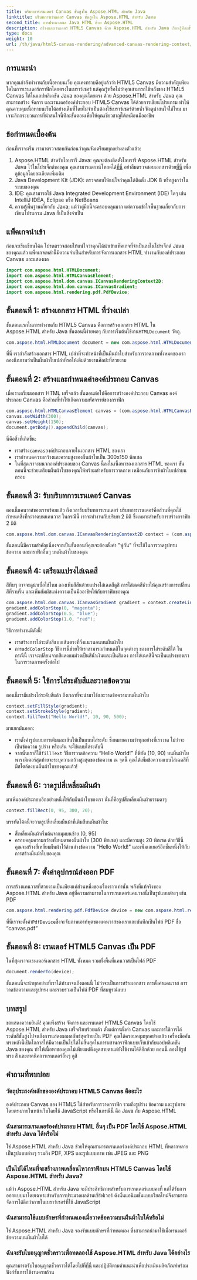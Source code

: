 ```yaml
---
title: บริบทการเรนเดอร์ Canvas ขั้นสูงใน Aspose.HTML สำหรับ Java
linktitle: บริบทการเรนเดอร์ Canvas ขั้นสูงใน Aspose.HTML สำหรับ Java
second_title: การประมวลผล Java HTML ด้วย Aspose.HTML
description: สร้างและเรนเดอร์ HTML5 Canvas ด้วย Aspose.HTML สำหรับ Java เรียนรู้ทีละขั้นตอนเกี่ยวกับการวาด สไตล์ และการส่งออกเป็น PDF โดยใช้ไลบรารี Java อันทรงพลังนี้
type: docs
weight: 10
url: /th/java/html5-canvas-rendering/advanced-canvas-rendering-context/
---
```

## การแนะนำ
หากคุณกำลังทำงานกับเนื้อหาบนเว็บ คุณคงทราบดีอยู่แล้วว่า HTML5 Canvas มีความสำคัญเพียงใดในการเรนเดอร์กราฟิกโดยตรงในเบราว์เซอร์ แต่คุณรู้หรือไม่ว่าคุณสามารถใช้พลังของ HTML5 Canvas ได้ในแอปพลิเคชัน Java ของคุณโดยตรง ด้วย Aspose.HTML สำหรับ Java คุณสามารถสร้าง จัดการ และเรนเดอร์องค์ประกอบ HTML5 Canvas ได้ด้วยการเขียนโปรแกรม ทำให้คุณควบคุมเนื้อหาบนเว็บได้อย่างเต็มที่โดยไม่จำเป็นต้องใช้เบราว์เซอร์ด้วยซ้ำ ฟังดูน่าสนใจใช่ไหม มาเจาะลึกกระบวนการที่น่าสนใจนี้ทีละขั้นตอนเพื่อให้คุณเชี่ยวชาญได้เหมือนมืออาชีพ
## ข้อกำหนดเบื้องต้น
ก่อนที่เราจะเริ่ม เรามาตรวจสอบกันก่อนว่าคุณจัดเตรียมทุกอย่างลงตัวแล้ว:
1.  Aspose.HTML สำหรับไลบรารี Java: คุณจะต้องติดตั้งไลบรารี Aspose.HTML สำหรับ Java ไว้ในโปรเจ็กต์ของคุณ คุณสามารถดาวน์โหลดได้[ที่นี่](https://releases.aspose.com/html/java/) อย่าลืมตรวจสอบเอกสารด้วย[ที่นี่](https://reference.aspose.com/html/java/) เพื่อดูข้อมูลโดยละเอียดเพิ่มเติม
2. Java Development Kit (JDK): ตรวจสอบให้แน่ใจว่าคุณได้ติดตั้ง JDK 8 หรือสูงกว่าในระบบของคุณ
3. IDE: คุณสามารถใช้ Java Integrated Development Environment (IDE) ใดๆ เช่น IntelliJ IDEA, Eclipse หรือ NetBeans
4. ความรู้พื้นฐานเกี่ยวกับ Java: แม้ว่าคู่มือนี้จะครอบคลุมมาก แต่ความเข้าใจพื้นฐานเกี่ยวกับการเขียนโปรแกรม Java ก็เป็นสิ่งจำเป็น
## แพ็คเกจนำเข้า
ก่อนจะเริ่มเขียนโค้ด โปรดตรวจสอบให้แน่ใจว่าคุณได้นำเข้าแพ็คเกจที่จำเป็นลงในโปรเจ็กต์ Java ของคุณแล้ว แพ็คเกจเหล่านี้มีความจำเป็นสำหรับการจัดการเอกสาร HTML ทำงานกับองค์ประกอบ Canvas และแสดงผล
```java
import com.aspose.html.HTMLDocument;
import com.aspose.html.HTMLCanvasElement;
import com.aspose.html.dom.canvas.ICanvasRenderingContext2D;
import com.aspose.html.dom.canvas.ICanvasGradient;
import com.aspose.html.rendering.pdf.PdfDevice;
```
## ขั้นตอนที่ 1: สร้างเอกสาร HTML ที่ว่างเปล่า
 ขั้นตอนแรกในการทำงานกับ HTML5 Canvas คือการสร้างเอกสาร HTML ใน Aspose.HTML สำหรับ Java ขั้นตอนนี้ง่ายพอๆ กับการเริ่มต้นใช้งาน`HTMLDocument` วัตถุ.
```java
com.aspose.html.HTMLDocument document = new com.aspose.html.HTMLDocument();
```
ที่นี่ เรากำลังสร้างเอกสาร HTML เปล่าที่จะทำหน้าที่เป็นผืนผ้าใบสำหรับการวาดภาพทั้งหมดของเรา ลองนึกภาพว่าเป็นผืนผ้าใบเปล่าที่รอให้เติมด้วยงานศิลปะที่สวยงาม
## ขั้นตอนที่ 2: สร้างและกำหนดค่าองค์ประกอบ Canvas
เมื่อเราเตรียมเอกสาร HTML เสร็จแล้ว ขั้นตอนต่อไปคือการสร้างองค์ประกอบ Canvas องค์ประกอบ Canvas คือส่วนที่ทำให้เกิดความมหัศจรรย์ของกราฟิก
```java
com.aspose.html.HTMLCanvasElement canvas = (com.aspose.html.HTMLCanvasElement) document.createElement("canvas");
canvas.setWidth(300);
canvas.setHeight(150);
document.getBody().appendChild(canvas);
```
นี่คือสิ่งที่เกิดขึ้น:
-  เราสร้าง`canvas`องค์ประกอบภายในเอกสาร HTML ของเรา
- เรากำหนดความกว้างและความสูงของผืนผ้าใบเป็น 300x150 พิกเซล
- ในที่สุดเราจะผนวกองค์ประกอบของ Canvas นี้ลงในเนื้อหาของเอกสาร HTML ของเรา
ขั้นตอนนี้จะช่วยเตรียมผืนผ้าใบของคุณให้พร้อมสำหรับการวาดภาพ เหมือนกับการขึงผ้าใบเปล่าบนกรอบ
## ขั้นตอนที่ 3: รับบริบทการเรนเดอร์ Canvas
ตอนนี้แคนวาสของเราพร้อมแล้ว ถึงเวลารับบริบทการเรนเดอร์ บริบทการเรนเดอร์คือส่วนที่คุณใช้กำหนดสิ่งที่จะวาดบนแคนวาส ในกรณีนี้ เราจะทำงานกับบริบท 2 มิติ ซึ่งเหมาะสำหรับการสร้างกราฟิก 2 มิติ
```java
com.aspose.html.dom.canvas.ICanvasRenderingContext2D context = (com.aspose.html.dom.canvas.ICanvasRenderingContext2D) canvas.getContext("2d");
```
ขั้นตอนนี้มีความสำคัญเนื่องจากเป็นขั้นตอนที่คุณจะต้องตั้งค่า "พู่กัน" ที่จะใช้ในการวาดรูปทรง ข้อความ และกราฟิกอื่นๆ บนผืนผ้าใบของคุณ
## ขั้นตอนที่ 4: เตรียมแปรงไล่เฉดสี
สีทึบๆ อาจจะดูน่าเบื่อใช่ไหม ลองเพิ่มสีสันด้วยแปรงไล่เฉดสีดูสิ การไล่เฉดสีช่วยให้คุณสร้างการเปลี่ยนสีที่ราบรื่น และเพิ่มสัมผัสแห่งความเป็นมืออาชีพให้กับกราฟิกของคุณ
```java
com.aspose.html.dom.canvas.ICanvasGradient gradient = context.createLinearGradient(0, 0, canvas.getWidth(), 0);
gradient.addColorStop(0, "magenta");
gradient.addColorStop(0.5, "blue");
gradient.addColorStop(1.0, "red");
```
วิธีการทำงานมีดังนี้:
- เราสร้างการไล่ระดับสีแบบเส้นตรงที่วิ่งแนวนอนบนผืนผ้าใบ
-  การ`addColorStop` วิธีการนี้ช่วยให้เราสามารถกำหนดสีในจุดต่างๆ ของการไล่ระดับสีได้ ในกรณีนี้ เราจะเปลี่ยนจากสีแดงอมม่วงเป็นสีน้ำเงินและเป็นสีแดง
การไล่เฉดสีนี้จะเป็นแปรงของเราในการวาดภาพครั้งต่อไป
## ขั้นตอนที่ 5: ใช้การไล่ระดับสีและวาดข้อความ
ตอนนี้เรามีแปรงไล่ระดับสีแล้ว ถึงเวลาที่จะนำมาใช้และวาดข้อความบนผืนผ้าใบ
```java
context.setFillStyle(gradient);
context.setStrokeStyle(gradient);
context.fillText("Hello World!", 10, 90, 500);
```
มาแยกมันออก:
- เราตั้งค่ารูปแบบการเติมและเส้นให้เป็นแบบไล่ระดับ ซึ่งหมายความว่าทุกอย่างที่เราวาด ไม่ว่าจะเป็นข้อความ รูปร่าง หรือเส้น จะใช้แบบไล่ระดับนี้
-  จากนั้นเราก็ใช้`fillText` วิธีการวาดข้อความ “Hello World!” ที่พิกัด (10, 90) บนผืนผ้าใบ พารามิเตอร์สุดท้ายจะระบุความกว้างสูงสุดของข้อความ
ณ จุดนี้ คุณได้เพิ่มข้อความแบบไล่เฉดสีที่มีสไตล์ลงบนผืนผ้าใบของคุณแล้ว!
## ขั้นตอนที่ 6: วาดรูปสี่เหลี่ยมผืนผ้า
มาเพิ่มองค์ประกอบอีกอย่างหนึ่งให้กับผืนผ้าใบของเรา นั่นก็คือรูปสี่เหลี่ยมผืนผ้าธรรมดาๆ
```java
context.fillRect(0, 95, 300, 20);
```
บรรทัดโค้ดนี้จะวาดรูปสี่เหลี่ยมผืนผ้าที่เติมสีบนผืนผ้าใบ:
- สี่เหลี่ยมผืนผ้าเริ่มต้นจากมุมบนซ้าย (0, 95)
- ครอบคลุมความกว้างทั้งหมดของผืนผ้าใบ (300 พิกเซล) และมีความสูง 20 พิกเซล
ด้วยวิธีนี้ คุณจะสร้างสี่เหลี่ยมผืนผ้าไว้ด้านล่างข้อความ "Hello World!" และเพิ่มเลเยอร์อีกชั้นหนึ่งให้กับการสร้างผืนผ้าใบของคุณ
## ขั้นตอนที่ 7: ตั้งค่าอุปกรณ์ส่งออก PDF
การสร้างแคนวาสที่สวยงามเป็นเพียงแค่ส่วนหนึ่งของเรื่องราวเท่านั้น พลังที่แท้จริงของ Aspose.HTML สำหรับ Java อยู่ที่ความสามารถในการเรนเดอร์แคนวาสนี้เป็นรูปแบบต่างๆ เช่น PDF
```java
com.aspose.html.rendering.pdf.PdfDevice device = new com.aspose.html.rendering.pdf.PdfDevice("canvas.pdf");
```
 ที่นี่เราจะตั้งค่า`PdfDevice`ซึ่งจะจับภาพเอาท์พุตของแคนวาสของเราและบันทึกเป็นไฟล์ PDF ชื่อ “canvas.pdf”
## ขั้นตอนที่ 8: เรนเดอร์ HTML5 Canvas เป็น PDF
ในที่สุดเราจะเรนเดอร์เอกสาร HTML ทั้งหมด รวมทั้งพื้นที่แคนวาสเป็นไฟล์ PDF
```java
document.renderTo(device);
```
ขั้นตอนนี้จะนำทุกอย่างที่เราได้ทำมาจนถึงตอนนี้ ไม่ว่าจะเป็นการสร้างเอกสาร การตั้งค่าแคนวาส การวาดข้อความและรูปทรง และรวบรวมเป็นไฟล์ PDF ที่สมบูรณ์แบบ
## บทสรุป
ขอแสดงความยินดี! คุณเพิ่งสร้าง จัดการ และเรนเดอร์ HTML5 Canvas โดยใช้ Aspose.HTML สำหรับ Java เสร็จเรียบร้อยแล้ว ตั้งแต่การตั้งค่า Canvas และการใช้การไล่ระดับสีขั้นสูงไปจนถึงการแสดงผลผลลัพธ์สุดท้ายเป็น PDF คุณได้ครอบคลุมทุกอย่างแล้ว เครื่องมืออันทรงพลังนี้เปิดโอกาสให้มีความเป็นไปได้ไม่สิ้นสุดในการผสานกราฟิกแบบเว็บเข้ากับแอปพลิเคชัน Java ของคุณ ทำให้เนื้อหาของคุณไม่เพียงแต่ดึงดูดสายตาแต่ยังใช้งานได้ดีอีกด้วย ตอนนี้ ลองใช้รูปทรง สี และเทคนิคการเรนเดอร์อื่นๆ ดูสิ
## คำถามที่พบบ่อย
### วัตถุประสงค์หลักขององค์ประกอบ HTML5 Canvas คืออะไร
องค์ประกอบ Canvas ของ HTML5 ใช้สำหรับการวาดกราฟิก รวมถึงรูปร่าง ข้อความ และรูปภาพ โดยตรงภายในหน้าเว็บโดยใช้ JavaScript หรือในกรณีนี้ คือ Java กับ Aspose.HTML
### ฉันสามารถเรนเดอร์องค์ประกอบ HTML อื่นๆ เป็น PDF โดยใช้ Aspose.HTML สำหรับ Java ได้หรือไม่
ใช่ Aspose.HTML สำหรับ Java ช่วยให้คุณสามารถเรนเดอร์องค์ประกอบ HTML ที่หลากหลายเป็นรูปแบบต่างๆ รวมถึง PDF, XPS และรูปแบบภาพ เช่น JPEG และ PNG
### เป็นไปได้ไหมที่จะสร้างภาพเคลื่อนไหวกราฟิกบน HTML5 Canvas โดยใช้ Aspose.HTML สำหรับ Java?
แม้ว่า Aspose.HTML สำหรับ Java จะมีประสิทธิภาพสำหรับการเรนเดอร์แบบคงที่ แต่ได้รับการออกแบบมาโดยเฉพาะสำหรับการประมวลผลด้านเซิร์ฟเวอร์ ดังนั้นแอนิเมชั่นแบบเรียลไทม์จึงสามารถจัดการได้ดีกว่าภายในเบราว์เซอร์ที่ใช้ JavaScript
### ฉันสามารถใช้แบบอักษรที่กำหนดเองเมื่อวาดข้อความบนผืนผ้าใบได้หรือไม่
ใช่ Aspose.HTML สำหรับ Java รองรับแบบอักษรที่กำหนดเอง ซึ่งสามารถนำมาใช้เมื่อเรนเดอร์ข้อความบนผืนผ้าใบได้
### ฉันจะรับใบอนุญาตชั่วคราวเพื่อทดลองใช้ Aspose.HTML สำหรับ Java ได้อย่างไร
 คุณสามารถรับใบอนุญาตชั่วคราวได้โดยไปที่[ที่นี่](https://purchase.aspose.com/temporary-license/) และปฏิบัติตามคำแนะนำเพื่อประเมินผลิตภัณฑ์พร้อมฟังก์ชันการใช้งานครบถ้วน